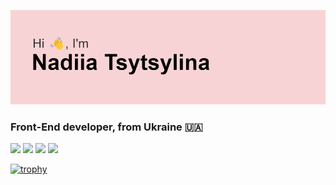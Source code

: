 ![Header](https://github.com/nadiia-tsytsylina/nadiia-tsytsylina/blob/main/header.png?raw=true)

### Front-End developer, from Ukraine 🇺🇦

![](http://github-profile-summary-cards.vercel.app/api/cards/profile-details?username=nadiia-tsytsylina&theme=buefy)
![](http://github-profile-summary-cards.vercel.app/api/cards/most-commit-language?username=nadiia-tsytsylina&theme=buefy)
![](http://github-profile-summary-cards.vercel.app/api/cards/stats?username=nadiia-tsytsylina&theme=buefy)
![](http://github-profile-summary-cards.vercel.app/api/cards/productive-time?username=nadiia-tsytsylina&theme=buefy&utcOffset=2)


[![trophy](https://github-profile-trophy.vercel.app/?username=nadiia-tsytsylina)](https://github.com/nadiia-tsytsylina/github-profile-trophy)



<!--
## Front-End developer [HTML5, CSS3, JavaScript, React, Redux, Next.js]

[![Top Langs](https://github-readme-stats.vercel.app/api/top-langs/?username=nadiia-tsytsylina&layout=compact)](https://github.com/nadiia-tsytsylina/github-readme-stats)

profile views: ![](https://komarev.com/ghpvc/?username=your-github-nadiia-tsytsylina&color=f8d3d5)

**nadiia-tsytsylina/nadiia-tsytsylina** is a ✨ _special_ ✨ repository because its `README.md` (this file) appears on your GitHub profile.

Here are some ideas to get you started:

- 🔭 I’m currently working on ...
- 🌱 I’m currently learning ...
- 👯 I’m looking to collaborate on ...
- 🤔 I’m looking for help with ...
- 💬 Ask me about ...
- 📫 How to reach me: ...
- 😄 Pronouns: ...
- ⚡ Fun fact: ...
-->
